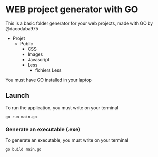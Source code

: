 # WEB project generator with GO

This is a basic folder generator for your web projects, made with GO by @daoodaba975

<ul>
    <li>
        Projet
        <ul>
            <li>
                Public
                <ul>
                    <li>CSS</li>
                    <li>Images</li>
                    <li>Javascript</li>
                    <li>
                        Less
                        <ul>
                            <li>fichiers Less</li>
                        </ul>
                    </li>
                </ul>
            </li>
        </ul>
    </li>
</ul>

You must have GO installed in your laptop

## Launch

To run the application, you must write on your terminal

`go run main.go`

### Generate an executable (.exe)

To generate an executable, you must write on your terminal

`go build main.go`
